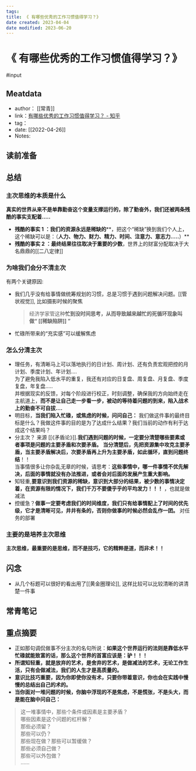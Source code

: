 ```yaml
---
tags: 
title: 《 有哪些优秀的工作习惯值得学习？》
date created: 2023-04-04
date modified: 2023-06-20
---
```


# 《 有哪些优秀的工作习惯值得学习？》

#input

## Meatdata

- author： [[常青]]
- link：[有哪些优秀的工作习惯值得学习？ - 知乎](https://www.zhihu.com/question/22960521/answer/2275436412)
- tag：
- date: [[2022-04-26]]
- Notes:

## 读前准备

## 总结

### 主次思维的本质是什么

**真实的世界从来不是单靠勤奋这个变量支撑运行的，除了勤奋外，我们还被两条残酷的事实支配着…..**

- **残酷的事实 1 ：我们的资源永远是稀缺的****，把这个“稀缺”换到我们个人上，这个稀缺可以是：（**人力、物力、财力、精力、时间、注意力、意志力…..**）**
- **残酷的事实 2 ：最终结果往往取决于重要的少数**，世界上的财富分配取决于大名鼎鼎的[[二八定律]]

### 为啥我们会分不清主次

有两个关键原因:

- 我们几乎没有给事情做统筹规划的习惯，总是习惯于遇到问题解决问题。[[管状视觉]], 比如摄影时候的聚焦

	> 经济学家管这种**忙到没时间思考，从而导致越来越忙的死循环现象叫做“ [[稀缺陷阱]] ”**

- 忙碌所带来的“充实感”可以缓解焦虑

### 怎么分清主次

- 理任务，有清晰马上可以落地执行的日计划、周计划、还有负责宏观把控的月计划、季度计划、年计划….  
为了避免我陷入低水平的重复，我还有对应的日复盘、周复盘、月复盘、季度复盘，年复盘…..  
并根据现实的反馈，对每个阶段进行校正，时刻调整，确保我的方向始终走在主航道上，**而不是让自己走一步看一步，被动的等待着问题的到来，陷入战术上的勤奋不可自拔….**
- 明目标，**当我们陷入忙碌，或焦虑的时候，问问自己：** 我们做这件事的最终目标是什么？我做这件事的目的是为了达成什么结果？我们当前的动作有利于达成这个结果吗？
- 分主次？ 来源 [[《矛盾论》]].**我们遇到问题的时候，一定要分清楚哪些要素或者事项是问题的主要矛盾和次要矛盾。** **当分清楚后，先把资源集中攻克主要矛盾，当主要矛盾解决后，次要矛盾再上升为主要矛盾，如此循环，直到问题终结**！！  
	当事情很多让你杂乱无章的时候，请思考：**这些事情中，哪一件事情不优先解决，后面的事情就没有办法推进，或者会对后面的发展产生重大影响。**
- 知轻重,**要意识到我们资源的稀缺，意识到大部分的结果，被少数的事情决定着，在资源有限的情况下，我们千万不要傻乎乎的平均发力！！！** ，也就是做减法
- 控缓急？**做事一定要考虑我们的时间维度，我们只有给事情配上了时间的优先级，它才是清晰可见，井井有条的，否则你做事的时候必然会乱作一团。** 对任务的部署

### 主要的是培养主次思维

**主次思维，最重要的是思维，而不是技巧，它的精粹是道，而非术！！**

## 闪念

- 从几个标题可以很好的看出用了[[黄金圈理论]], 这样比较可以比较清晰的讲清楚一件事

## 常青笔记

## 重点摘要

- 正如那句调侃做事不分主次的名句所说：**如果这个世界运行的法则是靠低水平忙碌就能致富的话，那么这个世界的首富应该是：驴！！！**
- **所谓知轻重，就是放弃的艺术，是舍弃的艺术，是做减法的艺术，无论工作生活，只有会做减法，我们的人生才是高质量的。**
- **意识比技巧重要，因为你即使你没有术，只要你带着意识，你也会在实践中慢慢的总结出自己的术的。**
- **当你面对一堆问题的时候，你脑中浮现的不是焦虑，不是慌张，不是头大，而是能在脑中问自己：**

> 这一堆事情中，那些个条件或因素是主要矛盾？  
> 哪些因素是这个问题的杠杆解？  
> 那些必须留？  
> 那些可以仍？  
> 那些现在做？那些可以暂缓做？  
> 那些必须自己做？  
> 那些可以外包做？  
> ……
